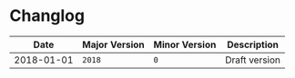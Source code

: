 # Changlog


| Date      |  Major Version | Minor Version | Description|
|-----------|----------------|---------------|------------|
|2018-01-01 |  `2018`        |  `0`          | Draft version |
